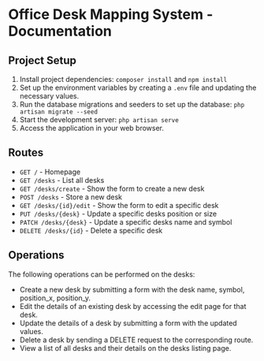 # Office Desk Mapping System - Documentation

## Project Setup

1. Install project dependencies:
```composer install```
and
```npm install```
2. Set up the environment variables by creating a `.env` file and updating the necessary values.
3. Run the database migrations and seeders to set up the database:
```php artisan migrate --seed```
4. Start the development server:
```php artisan serve```
5. Access the application in your web browser.

## Routes

- `GET /` - Homepage
- `GET /desks` - List all desks
- `GET /desks/create` - Show the form to create a new desk
- `POST /desks` - Store a new desk
- `GET /desks/{id}/edit` - Show the form to edit a specific desk
- `PUT /desks/{desk}` - Update a specific desks position or size
- `PATCH /desks/{desk}` - Update a specific desks name and symbol
- `DELETE /desks/{id}` - Delete a specific desk

## Operations

The following operations can be performed on the desks:

- Create a new desk by submitting a form with the desk name, symbol, position_x, position_y.
- Edit the details of an existing desk by accessing the edit page for that desk.
- Update the details of a desk by submitting a form with the updated values.
- Delete a desk by sending a DELETE request to the corresponding route.
- View a list of all desks and their details on the desks listing page.



